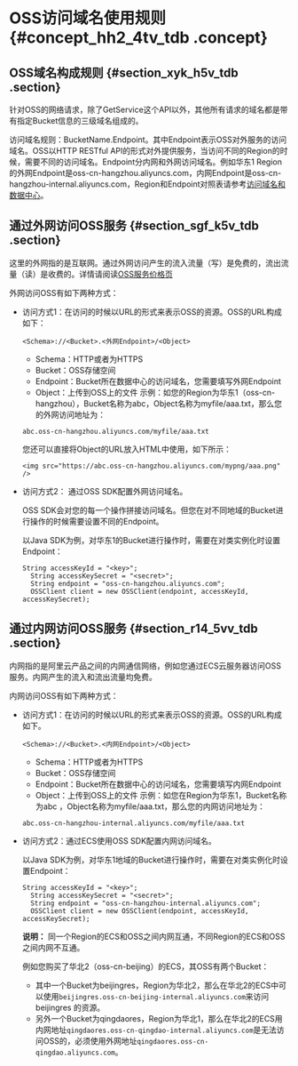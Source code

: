 # OSS访问域名使用规则 {#concept_hh2_4tv_tdb .concept}

## OSS域名构成规则 {#section_xyk_h5v_tdb .section}

针对OSS的网络请求，除了GetService这个API以外，其他所有请求的域名都是带有指定Bucket信息的三级域名组成的。

访问域名规则：BucketName.Endpoint。其中Endpoint表示OSS对外服务的访问域名。OSS以HTTP RESTful API的形式对外提供服务，当访问不同的Region的时候，需要不同的访问域名。Endpoint分内网和外网访问域名。例如华东1 Region的外网Endpoint是oss-cn-hangzhou.aliyuncs.com，内网Endpoint是oss-cn-hangzhou-internal.aliyuncs.com，Region和Endpoint对照表请参考[访问域名和数据中心](intl.zh-CN/开发指南/访问域名和数据中心.md#)。

## 通过外网访问OSS服务 {#section_sgf_k5v_tdb .section}

这里的外网指的是互联网。通过外网访问产生的流入流量（写）是免费的，流出流量（读）是收费的。详情请阅读[OSS服务价格页](https://www.alibabacloud.com/product/oss#pricing)

外网访问OSS有如下两种方式：

-   访问方式1：在访问的时候以URL的形式来表示OSS的资源。OSS的URL构成如下：

    ```
    <Schema>://<Bucket>.<外网Endpoint>/<Object> 
    ```

    -   Schema：HTTP或者为HTTPS
    -   Bucket：OSS存储空间
    -   Endpoint：Bucket所在数据中心的访问域名，您需要填写外网Endpoint
    -   Object：上传到OSS上的文件
    示例：如您的Region为华东1（oss-cn-hangzhou），Bucket名称为abc，Object名称为myfile/aaa.txt，那么您的外网访问地址为：

    ```
    abc.oss-cn-hangzhou.aliyuncs.com/myfile/aaa.txt
    ```

    您还可以直接将Object的URL放入HTML中使用，如下所示：

    ```
    <img src="https://abc.oss-cn-hangzhou.aliyuncs.com/mypng/aaa.png" />
    ```

-   访问方式2： 通过OSS SDK配置外网访问域名。

    OSS SDK会对您的每一个操作拼接访问域名。但您在对不同地域的Bucket进行操作的时候需要设置不同的Endpoint。

    以Java SDK为例，对华东1的Bucket进行操作时，需要在对类实例化时设置Endpoint：

    ```
    String accessKeyId = "<key>";
      String accessKeySecret = "<secret>";
      String endpoint = "oss-cn-hangzhou.aliyuncs.com";
      OSSClient client = new OSSClient(endpoint, accessKeyId, accessKeySecret);
    ```


## 通过内网访问OSS服务 {#section_r14_5vv_tdb .section}

内网指的是阿里云产品之间的内网通信网络，例如您通过ECS云服务器访问OSS服务。内网产生的流入和流出流量均免费。

内网访问OSS有如下两种方式：

-   访问方式1：在访问的时候以URL的形式来表示OSS的资源。OSS的URL构成如下。

    ```
    <Schema>://<Bucket>.<内网Endpoint>/<Object> 
    ```

    -   Schema：HTTP或者为HTTPS
    -   Bucket：OSS存储空间
    -   Endpoint：Bucket所在数据中心的访问域名，您需要填写内网Endpoint
    -   Object：上传到OSS上的文件
    示例：如您在Region为华东1，Bucket名称为abc ，Object名称为myfile/aaa.txt，那么您的内网访问地址为：

    ```
    abc.oss-cn-hangzhou-internal.aliyuncs.com/myfile/aaa.txt
    ```

-   访问方式2：通过ECS使用OSS SDK配置内网访问域名。

    以Java SDK为例，对华东1地域的Bucket进行操作时，需要在对类实例化时设置Endpoint：

    ```
    String accessKeyId = "<key>";
      String accessKeySecret = "<secret>";
      String endpoint = "oss-cn-hangzhou-internal.aliyuncs.com";
      OSSClient client = new OSSClient(endpoint, accessKeyId, accessKeySecret);
    ```

    **说明：** 同一个Region的ECS和OSS之间内网互通，不同Region的ECS和OSS之间内网不互通。

    例如您购买了华北2（oss-cn-beijing）的ECS，其OSS有两个Bucket：

    -   其中一个Bucket为beijingres，Region为华北2，那么在华北2的ECS中可以使用`beijingres.oss-cn-beijing-internal.aliyuncs.com`来访问 beijingres 的资源。
    -   另外一个Bucket为qingdaores，Region为华北1，那么在华北2的ECS用内网地址`qingdaores.oss-cn-qingdao-internal.aliyuncs.com`是无法访问OSS的，必须使用外网地址`qingdaores.oss-cn-qingdao.aliyuncs.com`。

